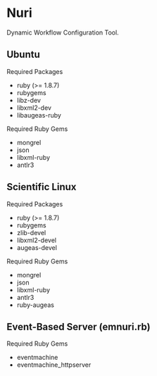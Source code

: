 Nuri
====

Dynamic Workflow Configuration Tool.


Ubuntu
------
Required Packages
- ruby (>= 1.8.7)
- rubygems
- libz-dev
- libxml2-dev
- libaugeas-ruby

Required Ruby Gems
- mongrel
- json
- libxml-ruby
- antlr3

Scientific Linux
----------------
Required Packages
- ruby (>= 1.8.7)
- rubygems
- zlib-devel
- libxml2-devel
- augeas-devel

Required Ruby Gems
- mongrel
- json
- libxml-ruby
- antlr3
- ruby-augeas

Event-Based Server (emnuri.rb)
------------------------------
Required Ruby Gems
- eventmachine
- eventmachine_httpserver
